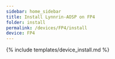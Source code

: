 ```yaml
---
sidebar: home_sidebar
title: Install Lynnrin-AOSP on FP4
folder: install
permalink: /devices/FP4/install
device: FP4
---
```

{% include templates/device_install.md %}
